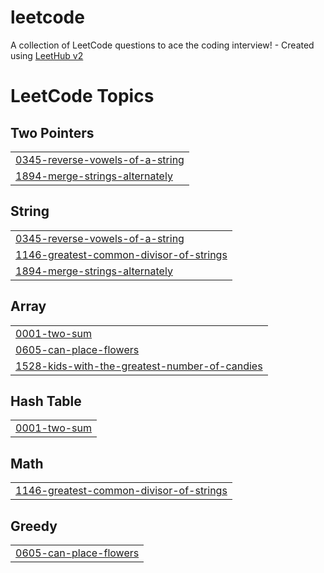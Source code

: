 # leetcode
A collection of LeetCode questions to ace the coding interview! - Created using [LeetHub v2](https://github.com/arunbhardwaj/LeetHub-2.0)

<!---LeetCode Topics Start-->
# LeetCode Topics
## Two Pointers
|  |
| ------- |
| [0345-reverse-vowels-of-a-string](https://github.com/ameendev7/leetcode/tree/master/0345-reverse-vowels-of-a-string) |
| [1894-merge-strings-alternately](https://github.com/ameendev7/leetcode/tree/master/1894-merge-strings-alternately) |
## String
|  |
| ------- |
| [0345-reverse-vowels-of-a-string](https://github.com/ameendev7/leetcode/tree/master/0345-reverse-vowels-of-a-string) |
| [1146-greatest-common-divisor-of-strings](https://github.com/ameendev7/leetcode/tree/master/1146-greatest-common-divisor-of-strings) |
| [1894-merge-strings-alternately](https://github.com/ameendev7/leetcode/tree/master/1894-merge-strings-alternately) |
## Array
|  |
| ------- |
| [0001-two-sum](https://github.com/ameendev7/leetcode/tree/master/0001-two-sum) |
| [0605-can-place-flowers](https://github.com/ameendev7/leetcode/tree/master/0605-can-place-flowers) |
| [1528-kids-with-the-greatest-number-of-candies](https://github.com/ameendev7/leetcode/tree/master/1528-kids-with-the-greatest-number-of-candies) |
## Hash Table
|  |
| ------- |
| [0001-two-sum](https://github.com/ameendev7/leetcode/tree/master/0001-two-sum) |
## Math
|  |
| ------- |
| [1146-greatest-common-divisor-of-strings](https://github.com/ameendev7/leetcode/tree/master/1146-greatest-common-divisor-of-strings) |
## Greedy
|  |
| ------- |
| [0605-can-place-flowers](https://github.com/ameendev7/leetcode/tree/master/0605-can-place-flowers) |
<!---LeetCode Topics End-->